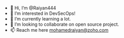  -   👋 Hi, I’m @Raiyan444
 -   👀 I’m interested in DevSecOps!
 -   🌱 I’m currently learning a lot.
 -   💞️ I’m looking to collaborate on open source project.
 -   📫 Reach me here mohamedraiyan@zoho.com


